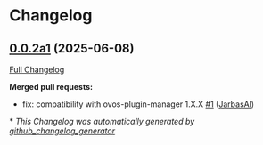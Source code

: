# Changelog

## [0.0.2a1](https://github.com/OpenVoiceOS/ovos-tts-plugin-cotovia-remote/tree/0.0.2a1) (2025-06-08)

[Full Changelog](https://github.com/OpenVoiceOS/ovos-tts-plugin-cotovia-remote/compare/0.0.1...0.0.2a1)

**Merged pull requests:**

- fix: compatibility with ovos-plugin-manager 1.X.X [\#1](https://github.com/OpenVoiceOS/ovos-tts-plugin-cotovia-remote/pull/1) ([JarbasAl](https://github.com/JarbasAl))



\* *This Changelog was automatically generated by [github_changelog_generator](https://github.com/github-changelog-generator/github-changelog-generator)*
